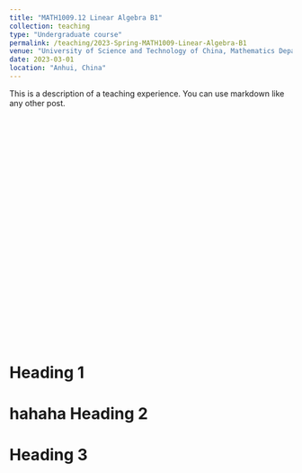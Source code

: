 ```yaml
---
title: "MATH1009.12 Linear Algebra B1"
collection: teaching
type: "Undergraduate course"
permalink: /teaching/2023-Spring-MATH1009-Linear-Algebra-B1
venue: "University of Science and Technology of China, Mathematics Department"
date: 2023-03-01
location: "Anhui, China"
---
```


This is a description of a teaching experience. You can use markdown like any other post.
<div id="echart" style="width: 600px; height: 400px;"></div>
<script type="text/javascript">
    var chartDom = document.getElementById('graph_al');
    var myChart = echarts.init(chartDom);
    var option;

    option = {
        tooltip: {},
        backgroundColor: '#00',
        visualMap: {
            show: false,
            dimension: 2,
            min: -1,
            max: 1,
            inRange: {
                color: [
                    '#313695',
                    '#4575b4',
                    '#74add1',
                    '#abd9e9',
                    '#e0f3f8',
                    '#ffffbf',
                    '#fee090',
                    '#fdae61',
                    '#f46d43',
                    '#d73027',
                    '#a50026'
                ]
            }
        },
        xAxis3D: {
            type: 'value'
        },
        yAxis3D: {
            type: 'value'
        },
        zAxis3D: {
            type: 'value'
        },
        grid3D: {
            viewControl: {
                // projection: 'orthographic'
            }
        },
        series: [
            {
                type: 'surface',
                wireframe: {
                    // show: false
                },
                equation: {
                    x: {
                        step: 0.05
                    },
                    y: {
                        step: 0.05,
                        min: -3
                    },
                    z: function (x, y) {
                        return x + y;
                    }
                }
            },
            {
                type: 'surface',
                wireframe: {
                    // show: false
                },
                equation: {
                    x: {
                        step: 0.05
                    },
                    y: {
                        step: 0.05,
                        min: -3,
                    },
                    z: function (x, y) {
                        return -2 * x;
                    }
                }
            },
            {
                type: 'surface',
                wireframe: {
                    // show: false
                },
                equation: {
                    x: {
                        step: 0.05
                    },
                    y: {
                        step: 0.05,
                        min: -3
                    },
                    z: function (x, y) {
                        return x - 1;
                    }
                }
            }
        ]
    };

    myChart.setOption(option);
</script>

Heading 1
======
hahaha
Heading 2
======

Heading 3
======

